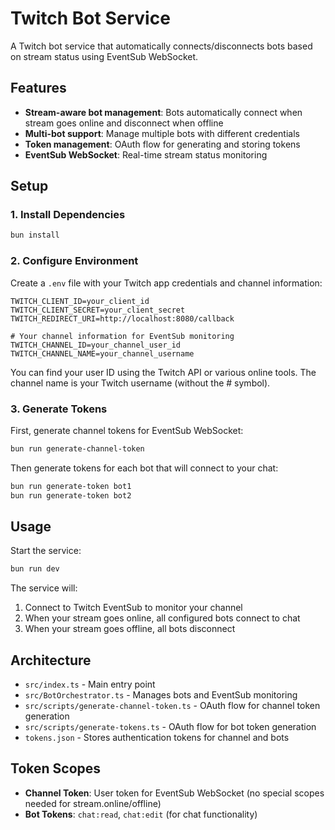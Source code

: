 # Twitch Bot Service

A Twitch bot service that automatically connects/disconnects bots based on stream status using EventSub WebSocket.

## Features

- **Stream-aware bot management**: Bots automatically connect when stream goes online and disconnect when offline
- **Multi-bot support**: Manage multiple bots with different credentials
- **Token management**: OAuth flow for generating and storing tokens
- **EventSub WebSocket**: Real-time stream status monitoring

## Setup

### 1. Install Dependencies

```bash
bun install
```

### 2. Configure Environment

Create a `.env` file with your Twitch app credentials and channel information:

```env
TWITCH_CLIENT_ID=your_client_id
TWITCH_CLIENT_SECRET=your_client_secret
TWITCH_REDIRECT_URI=http://localhost:8080/callback

# Your channel information for EventSub monitoring
TWITCH_CHANNEL_ID=your_channel_user_id
TWITCH_CHANNEL_NAME=your_channel_username
```

You can find your user ID using the Twitch API or various online tools. The channel name is your Twitch username (without the # symbol).

### 3. Generate Tokens

First, generate channel tokens for EventSub WebSocket:

```bash
bun run generate-channel-token
```

Then generate tokens for each bot that will connect to your chat:

```bash
bun run generate-token bot1
bun run generate-token bot2
```

## Usage

Start the service:

```bash
bun run dev
```

The service will:
1. Connect to Twitch EventSub to monitor your channel
2. When your stream goes online, all configured bots connect to chat
3. When your stream goes offline, all bots disconnect

## Architecture

- `src/index.ts` - Main entry point
- `src/BotOrchestrator.ts` - Manages bots and EventSub monitoring
- `src/scripts/generate-channel-token.ts` - OAuth flow for channel token generation
- `src/scripts/generate-tokens.ts` - OAuth flow for bot token generation
- `tokens.json` - Stores authentication tokens for channel and bots

## Token Scopes

- **Channel Token**: User token for EventSub WebSocket (no special scopes needed for stream.online/offline)
- **Bot Tokens**: `chat:read`, `chat:edit` (for chat functionality)